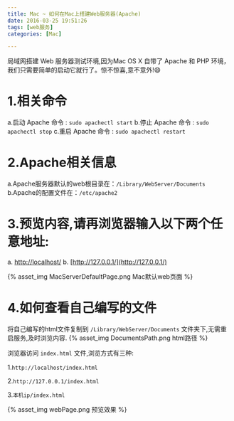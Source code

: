 ```yaml
---
title: Mac ~ 如何在Mac上搭建Web服务器(Apache)
date: 2016-03-25 19:51:26
tags: [web服务]
categories: [Mac]

---
```


局域网搭建 Web 服务器测试环境,因为Mac OS X 自带了 Apache 和 PHP 环境，我们只需要简单的启动它就行了。惊不惊喜,意不意外!😄

# 1.相关命令

a.启动 Apache 命令 :   `sudo apachectl start`
b.停止 Apache 命令 :   `sudo apachectl stop`
c.重启 Apache 命令 :   `sudo apachectl restart`

# 2.Apache相关信息

a.Apache服务器默认的web根目录在：`/Library/WebServer/Documents`
b.Apache的配置文件在：`/etc/apache2`

# 3.预览内容,请再浏览器输入以下两个任意地址:

a. [http://localhost/](http://localhost/)
b. [http://127.0.0.1/](http://127.0.0.1/)

{% asset_img MacServerDefaultPage.png Mac默认web页面 %}


# 4.如何查看自己编写的文件

将自己编写的html文件复制到 `/Library/WebServer/Documents` 文件夹下,无需重启服务,及时浏览内容.
{% asset_img DocumentsPath.png html路径 %}

浏览器访问 `index.html` 文件,浏览方式有三种:

1.`http://localhost/index.html`

2.`http://127.0.0.1/index.html`

3.`本机ip/index.html`

{% asset_img webPage.png 预览效果 %}